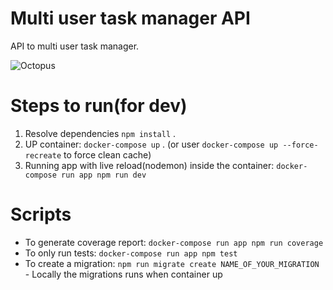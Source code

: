 # Multi user task manager API
API to multi user task manager.

![Octopus](https://thumbs.dreamstime.com/b/angry-black-silhouettes-octopus-cartoon-mascot-character-angry-black-silhouettes-octopus-cartoon-mascot-character-120324876.jpg)

# Steps to run(for dev)
1. Resolve dependencies `npm install` .
2. UP container: `docker-compose up` . (or user `docker-compose up --force-recreate` to force clean cache)
3. Running app with live reload(nodemon) inside the container: `docker-compose run app npm run dev`


# Scripts
- To generate coverage report: `docker-compose run app npm run coverage`
- To only run tests: `docker-compose run app npm test`
- To create a migration: `npm run migrate create NAME_OF_YOUR_MIGRATION` - Locally the migrations runs when container up
